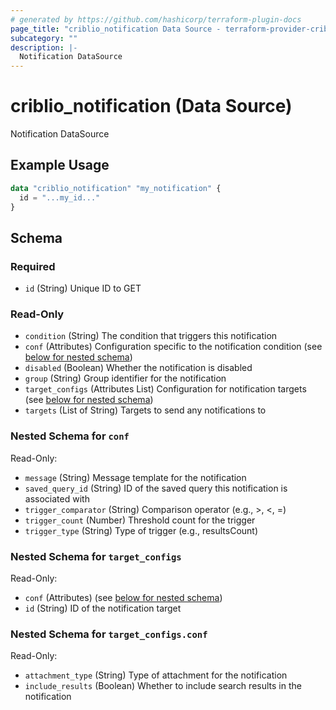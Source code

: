 ```yaml
---
# generated by https://github.com/hashicorp/terraform-plugin-docs
page_title: "criblio_notification Data Source - terraform-provider-criblio"
subcategory: ""
description: |-
  Notification DataSource
---
```


# criblio_notification (Data Source)

Notification DataSource

## Example Usage

```terraform
data "criblio_notification" "my_notification" {
  id = "...my_id..."
}
```

<!-- schema generated by tfplugindocs -->
## Schema

### Required

- `id` (String) Unique ID to GET

### Read-Only

- `condition` (String) The condition that triggers this notification
- `conf` (Attributes) Configuration specific to the notification condition (see [below for nested schema](#nestedatt--conf))
- `disabled` (Boolean) Whether the notification is disabled
- `group` (String) Group identifier for the notification
- `target_configs` (Attributes List) Configuration for notification targets (see [below for nested schema](#nestedatt--target_configs))
- `targets` (List of String) Targets to send any notifications to

<a id="nestedatt--conf"></a>
### Nested Schema for `conf`

Read-Only:

- `message` (String) Message template for the notification
- `saved_query_id` (String) ID of the saved query this notification is associated with
- `trigger_comparator` (String) Comparison operator (e.g., >, <, =)
- `trigger_count` (Number) Threshold count for the trigger
- `trigger_type` (String) Type of trigger (e.g., resultsCount)


<a id="nestedatt--target_configs"></a>
### Nested Schema for `target_configs`

Read-Only:

- `conf` (Attributes) (see [below for nested schema](#nestedatt--target_configs--conf))
- `id` (String) ID of the notification target

<a id="nestedatt--target_configs--conf"></a>
### Nested Schema for `target_configs.conf`

Read-Only:

- `attachment_type` (String) Type of attachment for the notification
- `include_results` (Boolean) Whether to include search results in the notification
